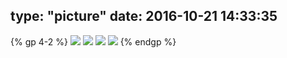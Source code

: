 type: "picture"
date: 2016-10-21 14:33:35
---
{% gp 4-2 %}
![](http://notes.iissnan.com/uploads/group-pics/menu-restaurant-vintage-tab.jpg)
![](http://notes.iissnan.com/uploads/group-pics/esWWGbF.jpg)
![](http://notes.iissnan.com/uploads/group-pics/ZCogT10.jpg)
![](http://notes.iissnan.com/uploads/group-pics/24hrPQn.jpg)
{% endgp %}
